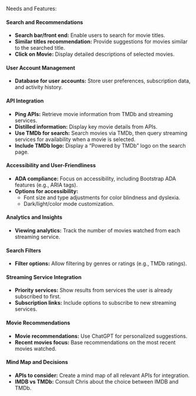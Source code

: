 Needs and Features:

#### **Search and Recommendations**

* **Search bar/front end:** Enable users to search for movie titles.  
* **Similar titles recommendation:** Provide suggestions for movies similar to the searched title.  
* **Click on Movie:** Display detailed descriptions of selected movies.

#### **User Account Management**

* **Database for user accounts:** Store user preferences, subscription data, and activity history.

#### **API Integration**

* **Ping APIs:** Retrieve movie information from TMDb and streaming services.  
* **Distilled information:** Display key movie details from APIs.  
* **Use TMDb for search:** Search movies via TMDb, then query streaming services for availability when a movie is selected.  
* **Include TMDb logo:** Display a “Powered by TMDb” logo on the search page.

#### **Accessibility and User-Friendliness**

* **ADA compliance:** Focus on accessibility, including Bootstrap ADA features (e.g., ARIA tags).  
* **Options for accessibility:**  
  * Font size and type adjustments for color blindness and dyslexia.  
  * Dark/light/color mode customization.

#### **Analytics and Insights**

* **Viewing analytics:** Track the number of movies watched from each streaming service.

#### **Search Filters**

* **Filter options:** Allow filtering by genres or ratings (e.g., TMDb ratings).

#### **Streaming Service Integration**

* **Priority services:** Show results from services the user is already subscribed to first.  
* **Subscription links:** Include options to subscribe to new streaming services.

#### **Movie Recommendations**

* **Movie recommendations:** Use ChatGPT for personalized suggestions.  
* **Recent movies focus:** Base recommendations on the most recent movies watched.

#### **Mind Map and Decisions**

* **APIs to consider:** Create a mind map of all relevant APIs for integration.  
* **IMDB vs TMDb:** Consult Chris about the choice between IMDB and TMDb.


